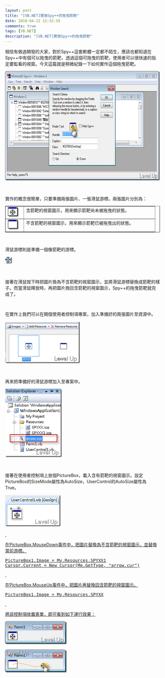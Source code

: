 ```yaml
---
layout: post
title: "[VB.NET]實做Spy++的拖曳箭靶"
date: 2010-04-22 12:32:19
comments: true
tags: [VB.NET]
description: "[VB.NET]實做Spy++的拖曳箭靶"
---
```

<p>相信有做過開發的大家，對於Spy++這套軟體一定都不陌生，應該也都知道在Spy++中有個可以拖曳的箭靶，透過這個可拖曳的箭靶，使用者可以很快速的指定要監看的視窗。今天這篇就是稍微紀錄一下如何實作這個拖曳箭靶。</p>  <p><img style="border-bottom: 0px; border-left: 0px; display: inline; border-top: 0px; border-right: 0px" title="image" border="0" alt="image" src="\images\posts\14736\image_thumb.png" width="644" height="356" /></a> </p>  <p> </p>  <p>實作的概念很簡單，只要準備兩張圖片、一張滑鼠游標。兩張圖片分別為：</p>  <table border="1" cellspacing="0" cellpadding="2" width="459"><tbody>     <tr>       <td valign="top" width="44"><a href="http://files.dotblogs.com.tw/larrynung/1004/VB.NETSpy_14E47/image_6.png"><img style="border-right-width: 0px; display: inline; border-top-width: 0px; border-bottom-width: 0px; border-left-width: 0px" title="image" border="0" alt="image" src="\images\posts\14736\image_thumb_2.png" width="35" height="32" /></a> </td>        <td valign="top" width="413">含箭靶的視窗圖示，用來顯示箭靶尚未被拖曳的狀態。</td>     </tr>      <tr>       <td valign="top" width="44"><a href="http://files.dotblogs.com.tw/larrynung/1004/VB.NETSpy_14E47/image_8.png"><img style="border-bottom: 0px; border-left: 0px; display: inline; border-top: 0px; border-right: 0px" title="image" border="0" alt="image" src="\images\posts\14736\image_thumb_3.png" width="35" height="32" /></a> </td>        <td valign="top" width="413">不含箭靶的視窗圖示，用來顯示箭靶已被拖曳出的狀態。</td>     </tr>   </tbody></table>  <p />  <p> </p>  <p>滑鼠游標則是準備一個像箭靶的游標。</p>  <p><a href="http://files.dotblogs.com.tw/larrynung/1004/VB.NETSpy_14E47/image_10.png"><img style="border-bottom: 0px; border-left: 0px; display: inline; border-top: 0px; border-right: 0px" title="image" border="0" alt="image" src="\images\posts\14736\image_thumb_4.png" width="23" height="23" /></a> </p>  <p> </p>  <p>接著在滑鼠按下時把圖片換為不含箭靶的視窗圖示，並將滑鼠游標替換成箭靶的樣子。而當滑鼠釋放時，再把圖片換回含箭靶的視窗圖示，Spy++的拖曳箭靶就完成了。</p>  <p> </p>  <p>在實作上我們可以在開個使用者控制項專案，加入準備好的兩張圖片至資源中。</p>  <p><a href="http://files.dotblogs.com.tw/larrynung/1004/VB.NETSpy_14E47/image_16.png"><img style="border-bottom: 0px; border-left: 0px; display: inline; border-top: 0px; border-right: 0px" title="image" border="0" alt="image" src="\images\posts\14736\image_thumb_7.png" width="244" height="137" /></a> </p>  <p> </p>  <p>再來把準備好的滑鼠游標加入至專案中。</p>  <p><a href="http://files.dotblogs.com.tw/larrynung/1004/VB.NETSpy_14E47/image_14.png"><img style="border-bottom: 0px; border-left: 0px; display: inline; border-top: 0px; border-right: 0px" title="image" border="0" alt="image" src="\images\posts\14736\image_thumb_6.png" width="185" height="223" /></a> </p>  <p> </p>  <p>接著在使用者控制項上放個PictureBox，載入含有箭靶的視窗圖示。設定PictureBox的SizeMode屬性為AutoSize，UserControl的AutoSize屬性為True。</p>  <p><a href="http://files.dotblogs.com.tw/larrynung/1004/VB.NETSpy_14E47/image_12.png"><img style="border-bottom: 0px; border-left: 0px; display: inline; border-top: 0px; border-right: 0px" title="image" border="0" alt="image" src="\images\posts\14736\image_thumb_5.png" width="181" height="103" /> </p>  <p> </p>  <p>在PictureBox.MouseDown事件中，把圖片替換為不含箭靶的視窗圖示，並替換當前游標。</p>  <div style="padding-bottom: 0px; margin: 0px; padding-left: 0px; padding-right: 0px; display: inline; float: none; padding-top: 0px" id="scid:812469c5-0cb0-4c63-8c15-c81123a09de7:255281c5-fba4-410f-874d-da1d7dff9cc6" class="wlWriterEditableSmartContent"><pre name="code" class="vb">PictureBox1.Image = My.Resources.SPYXX1
Cursor.Current = New Cursor(Me.GetType, "arrow.cur")</pre></div>

<p> </p>

<p>在PictureBox.MouseUp事件中，把圖片再替換回含箭靶的視窗圖示。</p>

<div style="padding-bottom: 0px; margin: 0px; padding-left: 0px; padding-right: 0px; display: inline; float: none; padding-top: 0px" id="scid:812469c5-0cb0-4c63-8c15-c81123a09de7:fa6a0189-7e16-49b2-badf-3739170b8588" class="wlWriterEditableSmartContent"><pre name="code" class="vb">PictureBox1.Image = My.Resources.SPYXX</pre></div>

<p> </p>

<p>將該控制項放置表單，即可看到如下運行效果：</p>

<p><img style="border-bottom: 0px; border-left: 0px; display: inline; border-top: 0px; border-right: 0px" title="image" border="0" alt="image" src="\images\posts\14736\image_thumb_8.png" width="201" height="75" /> </p>

<p><img style="border-bottom: 0px; border-left: 0px; display: inline; border-top: 0px; border-right: 0px" title="image" border="0" alt="image" src="\images\posts\14736\image_thumb_9.png" width="201" height="75" /></p>
